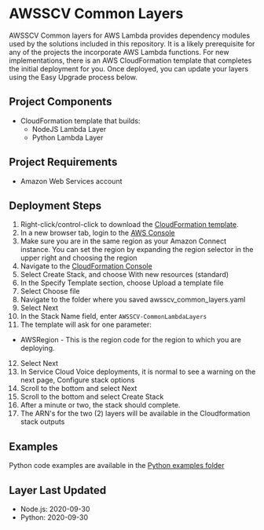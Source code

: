 # AWSSCV Common Layers

AWSSCV Common layers for AWS Lambda provides dependency modules used by the solutions included in this repository. It is a likely prerequisite for any of the projects the incorporate AWS Lambda functions. For new implementations, there is an AWS CloudFormation template that completes the initial deployment for you. Once deployed, you can update your layers using the Easy Upgrade process below. 

## Project Components
- CloudFormation template that builds:
  - NodeJS Lambda Layer
  - Python Lambda Layer
    
## Project Requirements
- Amazon Web Services account

## Deployment Steps
1. Right-click/control-click to download the [CloudFormation template](https://raw.githubusercontent.com/amazon-connect/amazon-connect-salesforce-scv/master/Common/AWSSCV-CommonLayers/CloudFormation/awsscv_common_layers.yaml).
2. In a new browser tab, login to the [AWS Console](https://console.aws.amazon.com/console/home)
3.	Make sure you are in the same region as your Amazon Connect instance. You can set the region by expanding the region selector in the upper right and choosing the region
4.	Navigate to the [CloudFormation Console](https://console.aws.amazon.com/cloudformation/home)
5.	Select Create Stack, and choose With new resources (standard)
6.	In the Specify Template section, choose Upload a template file
7.	Select Choose file
8.	Navigate to the folder where you saved awsscv_common_layers.yaml
9.	Select Next
10.	In the Stack Name field, enter `AWSSCV-CommonLambdaLayers`
11.	The template will ask for one parameter:
   - AWSRegion - This is the region code for the region to which you are deploying.
12.	Select Next
13.	In Service Cloud Voice deployments, it is normal to see a warning on the next page, Configure stack options
14.	Scroll to the bottom and select Next
15.	Scroll to the bottom and select Create Stack
16.	After a minute or two, the stack should complete.
17. The ARN's for the two (2) layers will be available in the Cloudformation stack outputs

## Examples
Python code examples are available in the [Python examples folder](Docs/Examples/python)
## Layer Last Updated
- Node.js: 2020-09-30
- Python: 2020-09-30

